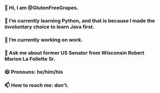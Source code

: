 ### 👋 Hi, I am @GlutenFreeGrapes. 
### 🌱 I’m currently learning Python, and that is because I made the involuntary choice to learn Java first. 
### 🔭 I’m currently working on work. 
### 💬 Ask me about former US Senator from Wisconsin Robert Marion La Follette Sr. 
### 😄 Pronouns: he/him/his
### 📫 How to reach me: don't. 


<!--
**GlutenFreeGrapes/GlutenFreeGrapes** is a ✨ _special_ ✨ repository because its `README.md` (this file) appears on your GitHub profile.

Here are some ideas to get you started:

- 🔭 I’m currently working on ...
- 🌱 I’m currently learning ...
- 👯 I’m looking to collaborate on ...
- 🤔 I’m looking for help with ...
- 💬 Ask me about ...
- 📫 How to reach me: ...
- 😄 Pronouns: ...
- ⚡ Fun fact: ...
-->
